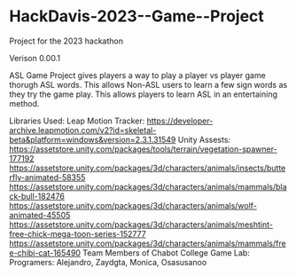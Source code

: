 # HackDavis-2023--Game--Project

Project for the 2023 hackathon

Verison 0.00.1 

ASL Game Project gives players a way to play a player vs player game thorugh ASL words. This allows Non-ASL users to learn a few sign words as they try the game play. This allows players to learn ASL in an entertaining method.


Libraries Used:
Leap Motion Tracker: https://developer-archive.leapmotion.com/v2?id=skeletal-beta&platform=windows&version=2.3.1.31549
Unity Assests: https://assetstore.unity.com/packages/tools/terrain/vegetation-spawner-177192
https://assetstore.unity.com/packages/3d/characters/animals/insects/butterfly-animated-58355
https://assetstore.unity.com/packages/3d/characters/animals/mammals/black-bull-182476
https://assetstore.unity.com/packages/3d/characters/animals/wolf-animated-45505
https://assetstore.unity.com/packages/3d/characters/animals/meshtint-free-chick-mega-toon-series-152777
https://assetstore.unity.com/packages/3d/characters/animals/mammals/free-chibi-cat-165490
Team Members of Chabot College Game Lab: Programers: Alejandro, Zaydgta, Monica, Osasusanoo
